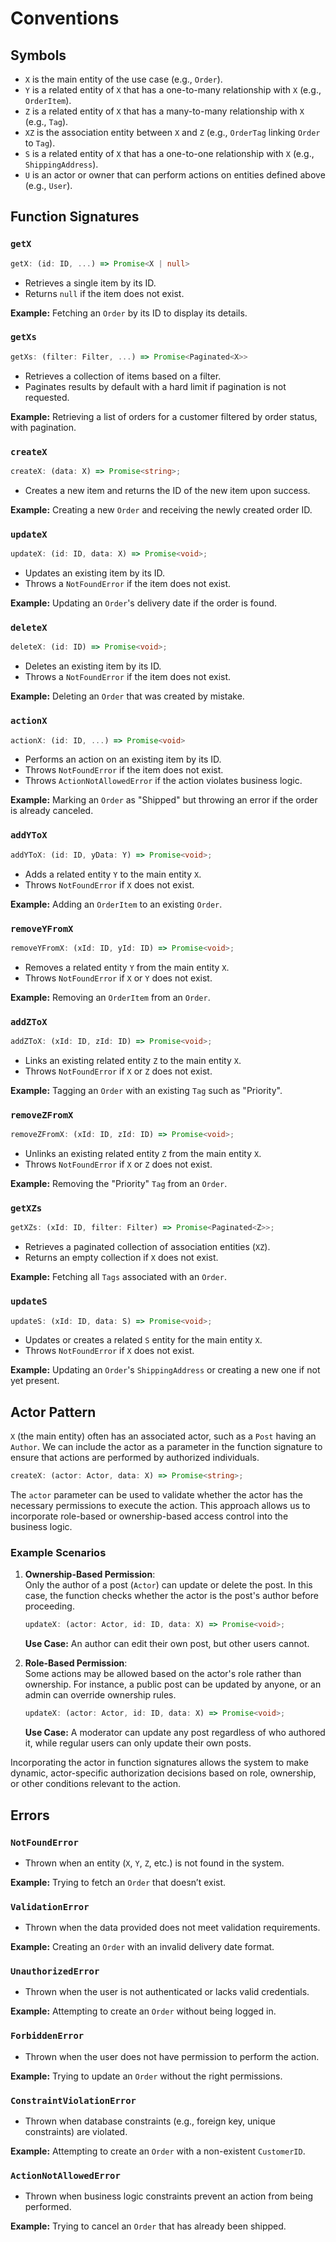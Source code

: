 # Conventions

## Symbols

- `X` is the main entity of the use case (e.g., `Order`).
- `Y` is a related entity of `X` that has a one-to-many relationship with `X` (e.g., `OrderItem`).
- `Z` is a related entity of `X` that has a many-to-many relationship with `X` (e.g., `Tag`).
- `XZ` is the association entity between `X` and `Z` (e.g., `OrderTag` linking `Order` to `Tag`).
- `S` is a related entity of `X` that has a one-to-one relationship with `X` (e.g., `ShippingAddress`).
- `U` is an actor or owner that can perform actions on entities defined above (e.g., `User`).

## Function Signatures

### `getX`

```ts
getX: (id: ID, ...) => Promise<X | null>
```

- Retrieves a single item by its ID.
- Returns `null` if the item does not exist.

**Example:** Fetching an `Order` by its ID to display its details.

### `getXs`

```ts
getXs: (filter: Filter, ...) => Promise<Paginated<X>>
```

- Retrieves a collection of items based on a filter.
- Paginates results by default with a hard limit if pagination is not requested.

**Example:** Retrieving a list of orders for a customer filtered by order status, with pagination.

### `createX`

```ts
createX: (data: X) => Promise<string>;
```

- Creates a new item and returns the ID of the new item upon success.

**Example:** Creating a new `Order` and receiving the newly created order ID.

### `updateX`

```ts
updateX: (id: ID, data: X) => Promise<void>;
```

- Updates an existing item by its ID.
- Throws a `NotFoundError` if the item does not exist.

**Example:** Updating an `Order`'s delivery date if the order is found.

### `deleteX`

```ts
deleteX: (id: ID) => Promise<void>;
```

- Deletes an existing item by its ID.
- Throws a `NotFoundError` if the item does not exist.

**Example:** Deleting an `Order` that was created by mistake.

### `actionX`

```ts
actionX: (id: ID, ...) => Promise<void>
```

- Performs an action on an existing item by its ID.
- Throws `NotFoundError` if the item does not exist.
- Throws `ActionNotAllowedError` if the action violates business logic.

**Example:** Marking an `Order` as "Shipped" but throwing an error if the order is already canceled.

### `addYToX`

```ts
addYToX: (id: ID, yData: Y) => Promise<void>;
```

- Adds a related entity `Y` to the main entity `X`.
- Throws `NotFoundError` if `X` does not exist.

**Example:** Adding an `OrderItem` to an existing `Order`.

### `removeYFromX`

```ts
removeYFromX: (xId: ID, yId: ID) => Promise<void>;
```

- Removes a related entity `Y` from the main entity `X`.
- Throws `NotFoundError` if `X` or `Y` does not exist.

**Example:** Removing an `OrderItem` from an `Order`.

### `addZToX`

```ts
addZToX: (xId: ID, zId: ID) => Promise<void>;
```

- Links an existing related entity `Z` to the main entity `X`.
- Throws `NotFoundError` if `X` or `Z` does not exist.

**Example:** Tagging an `Order` with an existing `Tag` such as "Priority".

### `removeZFromX`

```ts
removeZFromX: (xId: ID, zId: ID) => Promise<void>;
```

- Unlinks an existing related entity `Z` from the main entity `X`.
- Throws `NotFoundError` if `X` or `Z` does not exist.

**Example:** Removing the "Priority" `Tag` from an `Order`.

### `getXZs`

```ts
getXZs: (xId: ID, filter: Filter) => Promise<Paginated<Z>>;
```

- Retrieves a paginated collection of association entities (`XZ`).
- Returns an empty collection if `X` does not exist.

**Example:** Fetching all `Tags` associated with an `Order`.

### `updateS`

```ts
updateS: (xId: ID, data: S) => Promise<void>;
```

- Updates or creates a related `S` entity for the main entity `X`.
- Throws `NotFoundError` if `X` does not exist.

**Example:** Updating an `Order`'s `ShippingAddress` or creating a new one if not yet present.

## Actor Pattern

`X` (the main entity) often has an associated actor, such as a `Post` having an `Author`. We can include the actor as a parameter in the function signature to ensure that actions are performed by authorized individuals.

```ts
createX: (actor: Actor, data: X) => Promise<string>;
```

The `actor` parameter can be used to validate whether the actor has the necessary permissions to execute the action. This approach allows us to incorporate role-based or ownership-based access control into the business logic.

### Example Scenarios

1. **Ownership-Based Permission**:  
   Only the author of a post (`Actor`) can update or delete the post. In this case, the function checks whether the actor is the post's author before proceeding.

   ```ts
   updateX: (actor: Actor, id: ID, data: X) => Promise<void>;
   ```

   **Use Case:** An author can edit their own post, but other users cannot.

2. **Role-Based Permission**:  
   Some actions may be allowed based on the actor's role rather than ownership. For instance, a public post can be updated by anyone, or an admin can override ownership rules.

   ```ts
   updateX: (actor: Actor, id: ID, data: X) => Promise<void>;
   ```

   **Use Case:** A moderator can update any post regardless of who authored it, while regular users can only update their own posts.

Incorporating the actor in function signatures allows the system to make dynamic, actor-specific authorization decisions based on role, ownership, or other conditions relevant to the action.

## Errors

### `NotFoundError`

- Thrown when an entity (`X`, `Y`, `Z`, etc.) is not found in the system.

**Example:** Trying to fetch an `Order` that doesn’t exist.

### `ValidationError`

- Thrown when the data provided does not meet validation requirements.

**Example:** Creating an `Order` with an invalid delivery date format.

### `UnauthorizedError`

- Thrown when the user is not authenticated or lacks valid credentials.

**Example:** Attempting to create an `Order` without being logged in.

### `ForbiddenError`

- Thrown when the user does not have permission to perform the action.

**Example:** Trying to update an `Order` without the right permissions.

### `ConstraintViolationError`

- Thrown when database constraints (e.g., foreign key, unique constraints) are violated.

**Example:** Attempting to create an `Order` with a non-existent `CustomerID`.

### `ActionNotAllowedError`

- Thrown when business logic constraints prevent an action from being performed.

**Example:** Trying to cancel an `Order` that has already been shipped.
